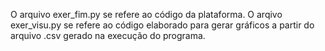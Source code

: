 O arquivo exer_fim.py se refere ao código da plataforma.
O arqivo exer_visu.py se refere ao código elaborado para gerar gráficos a partir do arquivo .csv gerado na execução do programa.
